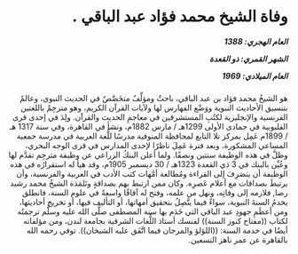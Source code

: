 <h1 dir="rtl">وفاة الشيخ محمد فؤاد عبد الباقي .</h1>

<h5 dir="rtl">العام الهجري:  1388

الشهر القمري: ذو القعدة

العام الميلادي: 1969</h5>

<p dir="rtl">هو الشيخُ محمد فؤاد بن عبد الباقي، باحثٌ ومؤلِّفٌ متخَصِّصٌ في الحديث النبوي، وعالمٌ بتنسيق الأحاديث النبوية ووَضْع الفهارس لها ولآيات القرآن الكريم، وهو مترجِمٌ باللغتين الفرنسية والإنجليزية لكتُبِ المستشرقين في معاجمِ الحديث والقرآن. ولِدَ في إحدى قرى القليوبية في جمادى الأولى 1299هـ / مارس 1882م، ونشأ في القاهرة، وفي سنة 1317 هـ / 1899م عَمِل بمركز تلا التابع لمحافظة المنوفية مدرسًا للُّغة العربية في مدرسة جمعية المساعي المشكورة، وبعد فترة عَمِلَ ناظرًا لإحدى المدارس في قرى الوجه البحري، وظلَّ في هذه الوظيفة سنتين ونصفًا. ولما أعلن البنكُ الزراعي عن وظيفة مترجِم تقدَّم لها وعُيِّن بالبنك في 3 ذي القعدة 1323هـ / 30 ديسمبر 1905م، وقد هيأ له استقرارُه في هذه الوظيفة أن ينصَرِفَ إلى القراءة ومُطالعة أمَّهات كتب الأدب في العربية والفرنسية، وأن يرتبطَ بصداقات مع أعلام عَصرِه. وكان ممن ارتبط بهم بصداقةٍ وتَلمَذة الشيخُ محمد رشيد رضا, فلازمه إلى وفاتِه، ونهل من علمه، وفتح له آفاقًا واسعةً في علوم السنة، فانطلق يخدمُ السنةَ النبوية، سواءٌ فيما يتَّصِلُ بتحقيق أمهاتها، أو التأليف فيها، أو تخريج أحاديثها، ومن أعظَمِ جهودِ عبد الباقي التي خَدَم بها سنة المصطفى صلَّى الله عليه وسلَّم ترجمتُه لكتاب ((مفتاح كنوز السنة)) لفنسك أستاذ اللُّغات الشرقية بجامعة لندن، ومن مؤلفاته أيضًا في خدمة السنة: ((اللؤلؤ والمرجان فيما اتَّفَق عليه الشيخان)). توفي رحمه الله بالقاهرة عن عمر ناهز التسعين.</p></br>
